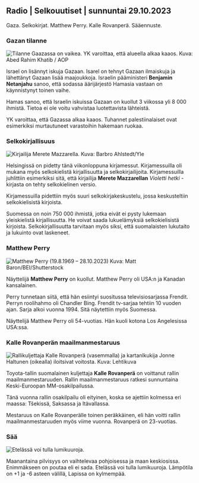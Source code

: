 ## Radio | Selkouutiset | sunnuntai 29.10.2023

Gaza. Selkokirjat. Matthew Perry. Kalle Rovanperä. Sääennuste.

### Gazan tilanne

![Tilanne Gaazassa on vaikea. YK varoittaa, että alueella alkaa kaaos.
Kuva: Abed Rahim Khatib /
AOP](https://images.cdn.yle.fi/image/upload/c_crop,h_3780,w_6720,x_0,y_700/ar_1.7777777777777777,c_fill,g_faces,h_675,w_1200/dpr_1.0/q_auto:eco/f_auto/fl_lossy/v1698587757/39-1192921653e641fc4a70)

Israel on lisännyt iskuja Gazaan. Isarel on tehnyt Gazaan ilmaiskuja ja
lähettänyt Gazaan lisää maajoukkoja. Israelin pääministeri **Benjamin
Netanjahu** sanoo, että sodassa äärijärjestö Hamasia vastaan on
käynnistynyt toinen vaihe.

Hamas sanoo, että Israelin iskuissa Gazaan on kuollut 3 viikossa yli 8
000 ihmistä. Tietoa ei ole voitu vahvistaa luotettavista lähteistä.

YK varoittaa, että Gazassa alkaa kaaos. Tuhannet palestiinalaiset ovat
esimerkiksi murtautuneet varastoihin hakemaan ruokaa.

### Selkokirjallisuus

![Kirjailija Merete Mazzarella. Kuva: Barbro
Ahlstedt/Yle](https://images.cdn.yle.fi/image/upload/c_crop,h_3159,w_5616,x_0,y_0/ar_1.7777777777777777,c_fill,g_faces,h_675,w_1200/dpr_1.0/q_auto:eco/f_auto/fl_lossy/v1620995152/39-806292609e6be113e02)

Helsingissä on pidetty tänä viikonloppuna kirjamessut. Kirjamessuilla
oli mukana myös selkokielistä kirjallisuutta ja selkokirjailijoita.
Kirjamessuilla juhlittiin esimerkiksi sitä, että kirjailija **Merete
Mazzarellan** *Violetti hetki* -kirjasta on tehty selkokielinen versio.

Kirjamessuilla pidettiin myös suuri selkokirjakeskustelu, jossa
keskusteltiin selkokielisistä kirjoista.

Suomessa on noin 750 000 ihmistä, jotka eivät ei pysty lukemaan
yleiskielistä kirjallisuutta. He voivat saada lukuelämyksiä
selkokielisistä kirjoista. Selkokirjallisuutta tarvitaan myös siksi,
että suomalaisten lukutaito ja lukuinto ovat laskeneet.

### Matthew Perry

![Matthew Perry (19.8.1969 – 28.10.2023) Kuva: Matt
Baron/BEI/Shutterstock](https://images.cdn.yle.fi/image/upload/c_crop,h_2329,w_4141,x_0,y_54/ar_1.7777777777777777,c_fill,g_faces,h_675,w_1200/dpr_1.0/q_auto:eco/f_auto/fl_lossy/v1698579698/39-1192810653dd4bb051f5)

Näyttelijä **Matthew Perry** on kuollut. Matthew Perry oli USA:n ja
Kanadan kansalainen.

Perry tunnetaan siitä, että hän esiintyi suositussa televisiosarjassa
Frendit. Perryn roolihahmo oli Chandler Bing. Frendit tv-sarjaa tehtiin
10 vuoden ajan. Sarja alkoi vuonna 1994. Sitä näytettiin myös Suomessa.

Näyttelijä Matthew Perry oli 54-vuotias. Hän kuoli kotona Los
Angelesissa USA:ssa.

### Kalle Rovanperän maailmanmestaruus

![Rallikuljettaja Kalle Rovanperä (vasemmalla) ja kartanlkukija Jonne
Haltunen (oikealla) iloitsivat voitosta. Kuva:
Lehtikuva](https://images.cdn.yle.fi/image/upload/c_crop,h_2406,w_4278,x_0,y_445/ar_1.7777777777777777,c_fill,g_faces,h_675,w_1200/dpr_1.0/q_auto:eco/f_auto/fl_lossy/v1698587806/39-1192922653e645d852bc)

Toyota-tallin suomalainen kuljettaja **Kalle Rovanperä** on voittanut
rallin maailmanmestaruuden. Rallin maailmanmestaruus ratkesi sunnuntaina
Keski-Euroopan MM-osakilpailussa.

Tänä vuonna rallin osakilpailu oli eityinen, koska se ajettiin kolmessa
eri maassa: Tšekissä, Saksassa ja Itävallassa.

Mestaruus on Kalle Rovanperälle toinen peräkkäinen, eli hän voitti
rallin maailmanmestaruuden myös viime vuonna. Rovanperä on 23-vuotias.

### Sää

![Etelässä voi tulla
lumikuuroja.](https://images.cdn.yle.fi/image/upload/c_crop,h_1080,w_1919,x_0,y_0/ar_1.7777777777777777,c_fill,g_faces,h_675,w_1200/dpr_1.0/q_auto:eco/f_auto/fl_lossy/v1698594490/39-1192967653e7ea05e07b)

Maanantaina pilvisyys on vaihtelevaa pohjoisessa ja maan keskiosissa.
Enimmäkseen on poutaa eli ei sada. Etelässä voi tulla lumikuuroja.
Lämpötila on +1 ja -6 asteen välillä, Lapissa on kylmempää.
